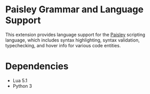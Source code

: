 # Paisley Grammar and Language Support

This extension provides language support for the [Paisley](https://github.com/ZacharyWesterman/paisley) scripting language, which includes syntax highlighting, syntax validation, typechecking, and hover info for various code entities.

# Dependencies

- Lua 5.1
- Python 3
